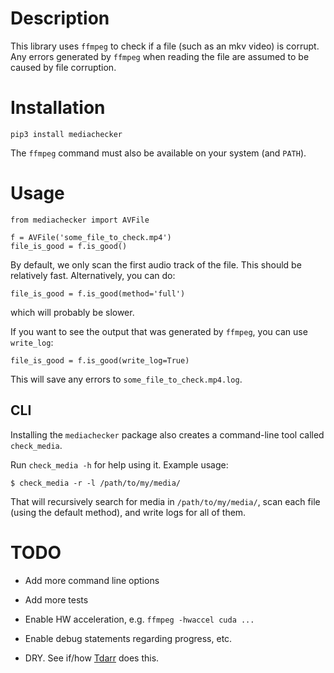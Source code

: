 
# Description

This library uses `ffmpeg` to check if a file (such as an mkv video) is corrupt.  Any errors generated by `ffmpeg` when reading the file are assumed to be caused by file corruption.

# Installation

    pip3 install mediachecker

The `ffmpeg` command must also be available on your system (and `PATH`).

# Usage

    from mediachecker import AVFile
    
    f = AVFile('some_file_to_check.mp4')
    file_is_good = f.is_good()

By default, we only scan the first audio track of the file.  This should be relatively fast.  Alternatively, you can do:

    file_is_good = f.is_good(method='full')

which will probably be slower.

If you want to see the output that was generated by `ffmpeg`, you can use `write_log`:

    file_is_good = f.is_good(write_log=True)
    
This will save any errors to `some_file_to_check.mp4.log`.

## CLI

Installing the `mediachecker` package also creates a command-line tool called `check_media`.

Run `check_media -h` for help using it.  Example usage:

    $ check_media -r -l /path/to/my/media/

That will recursively search for media in `/path/to/my/media/`, scan
each file (using the default method), and write logs for all of them.

# TODO

* Add more command line options

* Add more tests

* Enable HW acceleration, e.g. `ffmpeg -hwaccel cuda ...`

* Enable debug statements regarding progress, etc.

* DRY.  See if/how [Tdarr](https://github.com/HaveAGitGat/Tdarr) does this.
